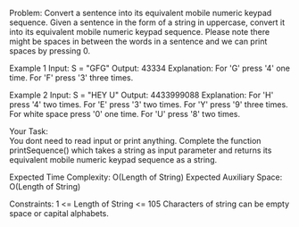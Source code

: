 Problem: Convert a sentence into its equivalent mobile numeric keypad sequence.
Given a sentence in the form of a string in uppercase, convert it into its equivalent mobile numeric keypad sequence. Please note there might be spaces in between the words in a sentence and we can print spaces by pressing 0.

Example 1
Input:
S = "GFG"
Output: 43334
Explanation: For 'G' press '4' one time.
For 'F' press '3' three times.

Example 2
Input:
S = "HEY U"
Output: 4433999088
Explanation: For 'H' press '4' two times.
For 'E' press '3' two times. For 'Y' press '9' three times. For white space press '0' one time.
For 'U' press '8' two times.

Your Task:  
You dont need to read input or print anything. Complete the function printSequence() which takes a string as input parameter and returns its equivalent mobile numeric keypad sequence as a string.
 
Expected Time Complexity: O(Length of String)
Expected Auxiliary Space: O(Length of String)
 
Constraints:
1 <= Length of String <= 105
Characters of string can be empty space or capital alphabets.